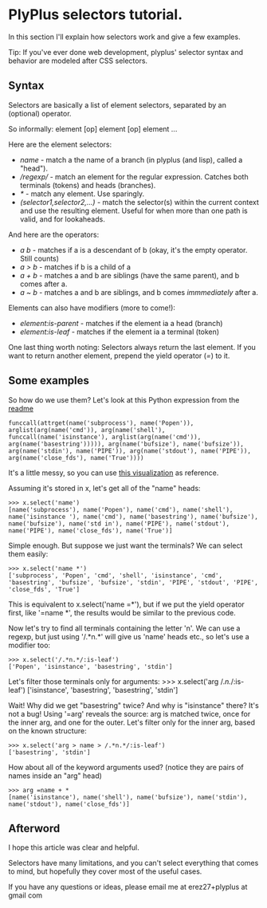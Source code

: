 # PlyPlus selectors tutorial.

In this section I'll explain how selectors work and give a few examples.

Tip: If you've ever done web development, plyplus' selector syntax and behavior are modeled after CSS selectors.

## Syntax

Selectors are basically a list of element selectors, separated by an (optional) operator.

So informally: element [op] element [op] element ...

Here are the element selectors:

  - _name_ - match a the name of a branch (in plyplus (and lisp), called a "head").
  - _/regexp/_ - match an element for the regular expression. Catches both terminals (tokens) and heads (branches).
  - _*_ - match any element. Use sparingly.
  - _(selector1,selector2,...)_ - match the selector(s) within the current context and use the resulting element. Useful for when more than one path is valid, and for lookaheads.

And here are the operators:

  - _a b_ - matches if a is a descendant of b (okay, it's the empty operator. Still counts)
  - _a > b_ - matches if b is a child of a
  - _a + b_ - matches a and b are siblings (have the same parent), and b comes after a.
  - _a ~ b_ - matches a and b are siblings, and b comes _immmediately_ after a.
  
Elements can also have modifiers (more to come!):

  - _element:is-parent_ - matches if the element ia a head (branch)
  - _element:is-leaf_ - matches if the element ia a terminal (token)

One last thing worth noting: Selectors always return the last element. If you want to return another element, prepend the yield operator (_=_) to it.

## Some examples

So how do we use them? Let's look at this Python expression from the [readme](plyplus/blob/master/readme.md)

    funccall(attrget(name('subprocess'), name('Popen')), arglist(arg(name('cmd')), arg(name('shell'), funccall(name('isinstance'), arglist(arg(name('cmd')), arg(name('basestring'))))), arg(name('bufsize'), name('bufsize')), arg(name('stdin'), name('PIPE')), arg(name('stdout'), name('PIPE')), arg(name('close_fds'), name('True'))))

It's a little messy, so you can use [this visualization](plyplus/blob/master/calling_popen.png) as reference.

Assuming it's stored in x, let's get all of the "name" heads:

    >>> x.select('name')
    [name('subprocess'), name('Popen'), name('cmd'), name('shell'), name('isinstance '), name('cmd'), name('basestring'), name('bufsize'), name('bufsize'), name('std in'), name('PIPE'), name('stdout'), name('PIPE'), name('close_fds'), name('True')]

Simple enough. But suppose we just want the terminals? We can select them easily:

    >>> x.select('name *')
    ['subprocess', 'Popen', 'cmd', 'shell', 'isinstance', 'cmd', 'basestring', 'bufsize', 'bufsize', 'stdin', 'PIPE', 'stdout', 'PIPE', 'close_fds', 'True']

This is equivalent to x.select('name =\*'), but if we put the yield operator first, like '=name \*', the results would be similar to the previous code.

Now let's try to find all terminals containing the letter 'n'. We can use a regexp, but just using '/.\*n.\*' will give us 'name' heads etc., so let's use a modifier too:

    >>> x.select('/.*n.*/:is-leaf')
    ['Popen', 'isinstance', 'basestring', 'stdin']

Let's filter those terminals only for arguments:
    >>> x.select('arg /.*n.*/:is-leaf')
    ['isinstance', 'basestring', 'basestring', 'stdin']

Wait! Why did we get "basestring" twice? And why is "isinstance" there? It's not a bug! Using '=arg' reveals the source: arg is matched twice, once for the inner arg, and one for the outer. Let's filter only for the inner arg, based on the known structure:

    >>> x.select('arg > name > /.*n.*/:is-leaf') 
    ['basestring', 'stdin']
    
How about all of the keyword arguments used? (notice they are pairs of names inside an "arg" head)

    >>> arg =name + *
    [name('isinstance'), name('shell'), name('bufsize'), name('stdin'), name('stdout'), name('close_fds')]

## Afterword

I hope this article was clear and helpful.

Selectors have many limitations, and you can't select everything that comes to mind, but hopefully they cover most of the useful cases.

If you have any questions or ideas, please email me at erez27+plyplus at gmail com

